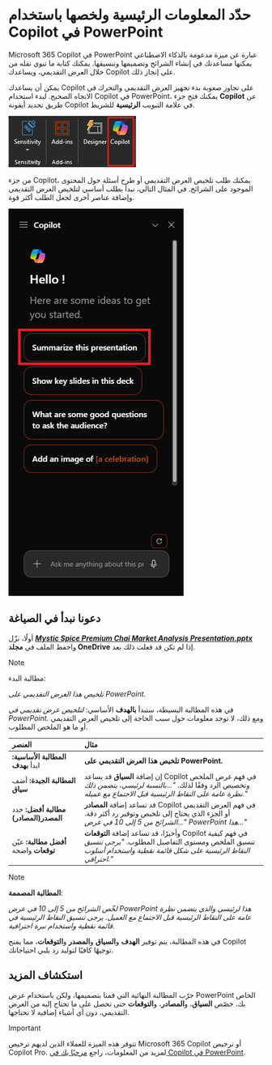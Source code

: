 # حدّد المعلومات الرئيسية ولخصها باستخدام Copilot في PowerPoint

Microsoft 365 Copilot في PowerPoint عبارة عن ميزة مدعومة بالذكاء الاصطناعي يمكنها مساعدتك في إنشاء الشرائح وتصميمها وتنسيقها.  يمكنك كتابة ما تنوي نقله من خلال العرض التقديمي، ويساعدك Copilot على إنجاز ذلك.

يمكن أن يساعدك Copilot على تجاوز صعوبة بدء تجهيز العرض التقديمي والتحرك في الاتجاه الصحيح. لبدء استخدام Copilot في PowerPoint، يمكنك فتح جزء **Copilot** عن طريق تحديد أيقونة Copilot في علامة التبويب **الرئيسية** للشريط.

![لقطة شاشة لأيقونة Copilot في شريط PowerPoint.](../media/summarize_copilot-ribbon-powerpoint.png)

من جزء Copilot، يمكنك طلب تلخيص العرض التقديمي أو طرح أسئلة حول المحتوى الموجود على الشرائح. في المثال التالي، نبدأ بطلب أساسي لتلخيص العرض التقديمي وإضافة عناصر أخرى لجعل الطلب أكثر قوة.

![لقطة شاشة للوحة Copilot في PowerPoint عند الفتح الأول.](../media/summarize_copilot-pane-powerpoint.png)

## دعونا نبدأ في الصياغة

أولًا، نزّل **_[Mystic Spice Premium Chai Market Analysis Presentation.pptx](https://go.microsoft.com/fwlink/?linkid=2268768)_** واحفظ الملف في **مجلد OneDrive** إذا لم تكن قد فعلت ذلك بعد.

> [!NOTE]
> مطالبة البدء:
>
> _تلخيص هذا العرض التقديمي على PowerPoint._

في هذه المطالبة البسيطة، ستبدأ **بالهدف** الأساسي: _لتلخيص عرض تقديمي في PowerPoint._ ومع ذلك، لا توجد معلومات حول سبب الحاجة إلى تلخيص العرض التقديمي أو ما هو الملخص المطلوب.

| العنصر | مثال |
| :------ | :------- |
| **المطالبة الأساسية:** ابدأ **بهدف** | **تلخيص هذا العرض التقديمي على PowerPoint.** |
| **المطالبة الجيدة:** أضف **سياق** | إن إضافة **السياق** قد يساعد Copilot في فهم غرض الملخص وتخصيص الرد وفقًا لذلك. _"...بالنسبة لرئيسي، يتضمن ذلك نظرة عامة على النقاط الرئيسية قبل الاجتماع مع عميله."_ |
| **مطالبة أفضل:** حدد **المصدر(المصادر)** | قد تساعد إضافة **المصادر** Copilot في فهم العرض التقديمي أو الجزء الذي يحتاج إلى تلخيص وتوفير رد أكثر دقة. _"...الشرائح من 5 إلى 10 في عرض PowerPoint هذا..."_ |
| **أفضل مطالبة:** عيّن **توقعات** واضحة | وأخيرًا، قد تساعد إضافة **التوقعات** Copilot في فهم كيفية تنسيق الملخص ومستوى التفاصيل المطلوب. _"يرجى تنسيق النقاط الرئيسية على شكل قائمة نقطية واستخدام أسلوب احترافي."_ |

> [!NOTE]
> **المطالبة المصممة**:
>
> _لخّص الشرائح من 5 إلى 10 في عرض PowerPoint هذا لرئيسي والذي يتضمن نظرة عامة على النقاط الرئيسية قبل الاجتماع مع العميل. يرجى تنسيق النقاط الرئيسية في قائمة نقطية واستخدام نبرة احترافية._

في هذه المطالبة، يتم توفير **الهدف** و**السياق** و**المصدر** و**التوقعات**، مما يمنح Copilot توجيهًا كافيًا لتوليد رد يلبي احتياجاتك.

## استكشاف المزيد

جرّب المطالبة النهائية التي قمنا بتصميمها، ولكن باستخدام عرض PowerPoint الخاص بك. خصّص **السياق**، و**المصادر**، و**التوقعات** حتى تحصل على ما تحتاج إليه من العرض التقديمي، دون أي أشياء إضافية لا تحتاجها.

> [!IMPORTANT]
> تتوفر هذه الميزة للعملاء الذين لديهم ترخيص Microsoft 365 Copilot أو ترخيص Copilot Pro. لمزيد من المعلومات، راجع [مرحبًا بك في Copilot في PowerPoint](https://support.microsoft.com/office/welcome-to-copilot-in-powerpoint-57133c75-24c0-4519-8096-d0dadf25fb8d).
